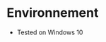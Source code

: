 <!--- 
*@author: Mathieu MARI <contact@mathieumari.com>
*@date:   17-02-2022 11:35:32
*@lastModifiedBy:   Mathieu MARI <contact@mathieumari.com>
*@lastModifiedTime: 2022-02-17 11:38:28
-->

# Environnement
- Tested on Windows 10